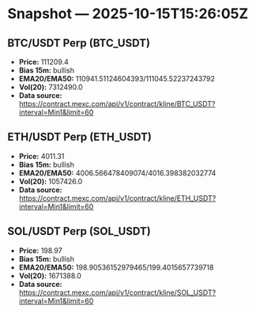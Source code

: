 # Snapshot — 2025-10-15T15:26:05Z

## BTC/USDT Perp (BTC_USDT)
- **Price:** 111209.4
- **Bias 15m:** bullish
- **EMA20/EMA50:** 110941.51124604393/111045.52237243792
- **Vol(20):** 7312490.0
- **Data source:** https://contract.mexc.com/api/v1/contract/kline/BTC_USDT?interval=Min1&limit=60

## ETH/USDT Perp (ETH_USDT)
- **Price:** 4011.31
- **Bias 15m:** bullish
- **EMA20/EMA50:** 4006.566478409074/4016.398382032774
- **Vol(20):** 1057426.0
- **Data source:** https://contract.mexc.com/api/v1/contract/kline/ETH_USDT?interval=Min1&limit=60

## SOL/USDT Perp (SOL_USDT)
- **Price:** 198.97
- **Bias 15m:** bullish
- **EMA20/EMA50:** 198.90536152979465/199.4015657739718
- **Vol(20):** 1671388.0
- **Data source:** https://contract.mexc.com/api/v1/contract/kline/SOL_USDT?interval=Min1&limit=60

